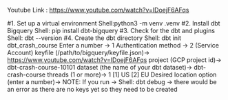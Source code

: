 
Youtube Link : https://www.youtube.com/watch?v=IDoejF6AFqs

#1. Set up a virtual environment 
    Shell:python3 -m venv .venv
#2. Install dbt Bigquery
    Shell: pip install dbt-bigquery
#3. Check for the dbt and plugins 
    Shell: dbt --version
#4. Create the dbt directory
    Shell: dbt init dbt_crash_course
        Enter a number -> 1
        Authentication method -> 2 (Service Account)
        keyfile (/path/to/bigquery/keyfile.json)-> https://www.youtube.com/watch?v=IDoejF6AFqs
        project (GCP project id)-> dbt-crash-course-10101
        dataset (the name of your dbt dataset)-> dbt-crash-course
        threads (1 or more)-> 1
        [1] US
        [2] EU
        Desired location option (enter a number)-> 
        NOTE: If you run -> Shell: dbt debug  -> there would be an error as there are no keys yet so they need to be created